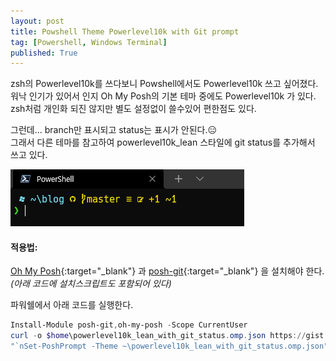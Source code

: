 ```yaml
---
layout: post
title: Powshell Theme Powerlevel10k with Git prompt 
tag: [Powershell, Windows Terminal]
published: True
---
```



zsh의 Powerlevel10k를 쓰다보니 Powshell에서도 Powerlevel10k 쓰고 싶어졌다.  
워낙 인기가 있어서 인지 Oh My Posh의 기본 테마 중에도 Powerlevel10k 가 있다.  
zsh처럼 개인화 되진 않지만 별도 설정없이 쓸수있어 편한점도 있다.  

그런데... branch만 표시되고 status는 표시가 안된다.😑  
그래서 다른 테마를 참고하여 powerlevel10k_lean 스타일에 git status를 추가해서 쓰고 있다.  
 
![](../../img/2021-11-02-oh-my-posh-with-posh-git/2021-11-02-14-47-42.png)  



#### 적용법:  
[Oh My Posh](https://ohmyposh.dev/docs/themes){:target="_blank"} 과 [posh-git](http://dahlbyk.github.io/posh-git/){:target="_blank"} 을 설치해야 한다.  
_(아래 코드에 설치스크립트도 포함되어 있다)_  

파워쉘에서 아래 코드를 실행한다.

```powershell
Install-Module posh-git,oh-my-posh -Scope CurrentUser
curl -o $home\powerlevel10k_lean_with_git_status.omp.json https://gist.githubusercontent.com/MeganaD/2d1a501c2eb2642303831306ca5cb385/raw
"`nSet-PoshPrompt -Theme ~\powerlevel10k_lean_with_git_status.omp.json" >> $PROFILE
```





